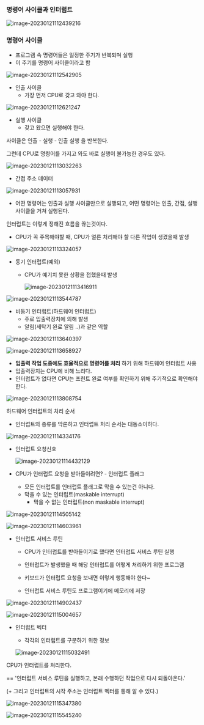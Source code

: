 ### 명령어 사이클과 인터럽트

![image-20230121112439216](md-images/image-20230121112439216.png)

### 명령어 사이클

- 프로그램 속 명령어들은 일정한 주기가 반복되며 실행
- 이 주기를 명령어 사이클이라고 함

![image-20230121112542905](md-images/image-20230121112542905.png)

- 인출 사이클
  - 가장 먼저 CPU로 갖고 와야 한다.

![image-20230121112621247](md-images/image-20230121112621247.png)

- 실행 사이클
  - 갖고 왔으면 실행해야 한다.



사이클은 인출 - 실행 - 인출 실행 을 반복한다.



그런데 CPU로 명령어를 가지고 와도 바로 실행이 불가능한 경우도 있다.

![image-20230121113032263](md-images/image-20230121113032263.png)

- 간접 주소 데이터

![image-20230121113057931](md-images/image-20230121113057931.png)

- 어떤 명령어는 인출과 실행 사이클만으로 실행되고, 어떤 명령어는 인출, 간접, 실행 사이클을 거쳐 실행된다.



인터럽트는 이렇게 정해진 흐름을 끊는것이다.

- CPU가 꼭 주목해야할 때, CPU가 얼른 처리해야 할 다른 작업이 생겼을때 발생



![image-20230121113324057](md-images/image-20230121113324057.png)

- 동기 인터럽트(예외)

  - CPU가 예기치 못한 상황을 접했을때 발생

    ![image-20230121113416911](md-images/image-20230121113416911.png)

![image-20230121113544787](md-images/image-20230121113544787.png)

- 비동기 인터럽트(하드웨어 인터럽트)
  - 주로 입출력장치에 의해 발생
  - 알림(세탁기 완료 알림 ..)과 같은 역할

![image-20230121113640397](md-images/image-20230121113640397.png)

![image-20230121113658927](md-images/image-20230121113658927.png)



- **입출력 작업 도중에도 효율적으로 명령어를 처리** 하기 위해 하드웨어 인터럽트 사용
- 입출력장치는 CPU에 비해 느리다.
- 인터럽트가 없다면 CPU는 프린트 완료 여부를 확인하기 위해 주기적으로 확인해야 한다.



![image-20230121113808754](md-images/image-20230121113808754.png)



하드웨어 인터럽트의 처리 순서

- 인터럽트의 종류를 막론하고 인터럽트 처리 순서는 대동소이하다.

![image-20230121114334176](md-images/image-20230121114334176.png)

- 인터럽트 요청신호

  ![image-20230121114432129](md-images/image-20230121114432129.png)

- CPU가 인터럽트 요청을 받아들이려면? - 인터럽트 플래그
  - 모든 인터럽트를 인터럽트 플래그로 막을 수 있는건 아니다.
  - 막을 수 있는 인터럽트(maskable interrupt)
     - 막을 수 없는 인터럽트(non maskable interrupt)

![image-20230121114505142](md-images/image-20230121114505142.png)

![image-20230121114603961](md-images/image-20230121114603961.png)

  

- 인터럽트 서비스 루틴

  - CPU가 인터럽트를 받아들이기로 했다면 인터럽트 서비스 루틴 실행

  - 인터럽트가 발생했을 때 해당 인터럽트를 어떻게 처리하기 위한 프로그램
  - 키보드가 인터럽트 요청을 보내면 이렇게 행동해야 한다~

  - 인터럽트 서비스 루틴도 프로그램이기에 메모리에 저장

![image-20230121114902437](md-images/image-20230121114902437.png)

![image-20230121115004657](md-images/image-20230121115004657.png)

- 인터럽트 벡터

  - 각각의 인터럽트를 구분하기 위한 정보

  ![image-20230121115032491](md-images/image-20230121115032491.png)



CPU가 인터럽트를 처리한다.

== '인터럽트 서비스 루틴을 실행하고, 본래 수행하던 작업으로 다시 되돌아온다.'

(+ 그리고 인터럽트의 시작 주소는 인터럽트 벡터를 통해 알 수 있다.)

![image-20230121115347380](md-images/image-20230121115347380.png)



![image-20230121115545240](md-images/image-20230121115545240.png)